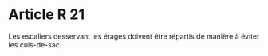 # Article R 21

Les escaliers desservant les étages doivent être répartis de manière à éviter les culs-de-sac.

